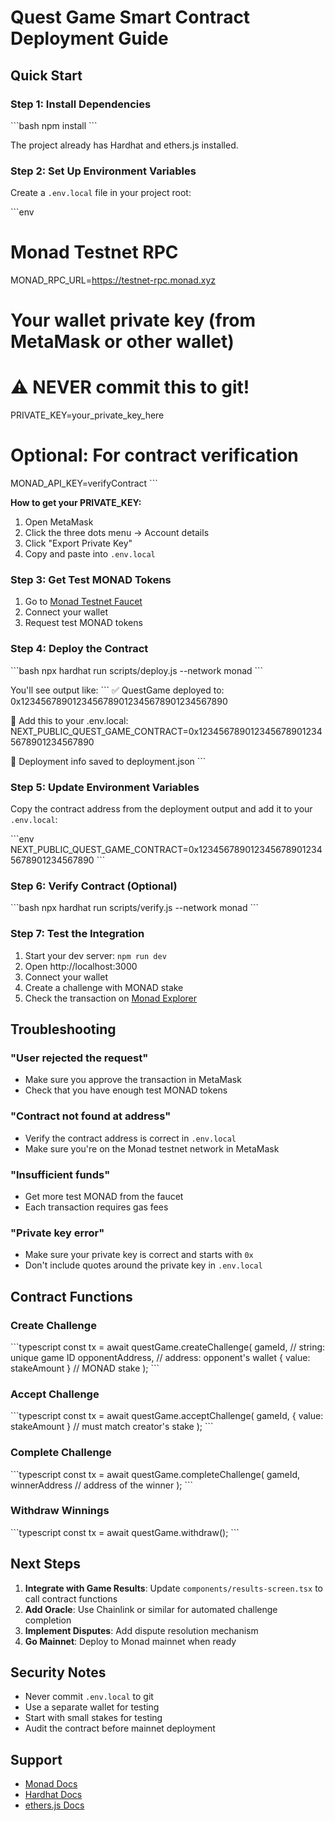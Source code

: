 # Quest Game Smart Contract Deployment Guide

## Quick Start

### Step 1: Install Dependencies
\`\`\`bash
npm install
\`\`\`

The project already has Hardhat and ethers.js installed.

### Step 2: Set Up Environment Variables

Create a `.env.local` file in your project root:

\`\`\`env
# Monad Testnet RPC
MONAD_RPC_URL=https://testnet-rpc.monad.xyz

# Your wallet private key (from MetaMask or other wallet)
# ⚠️ NEVER commit this to git!
PRIVATE_KEY=your_private_key_here

# Optional: For contract verification
MONAD_API_KEY=verifyContract
\`\`\`

**How to get your PRIVATE_KEY:**
1. Open MetaMask
2. Click the three dots menu → Account details
3. Click "Export Private Key"
4. Copy and paste into `.env.local`

### Step 3: Get Test MONAD Tokens

1. Go to [Monad Testnet Faucet](https://testnet-faucet.monad.xyz)
2. Connect your wallet
3. Request test MONAD tokens

### Step 4: Deploy the Contract

\`\`\`bash
npx hardhat run scripts/deploy.js --network monad
\`\`\`

You'll see output like:
\`\`\`
✅ QuestGame deployed to: 0x1234567890123456789012345678901234567890

📝 Add this to your .env.local:
NEXT_PUBLIC_QUEST_GAME_CONTRACT=0x1234567890123456789012345678901234567890

💾 Deployment info saved to deployment.json
\`\`\`

### Step 5: Update Environment Variables

Copy the contract address from the deployment output and add it to your `.env.local`:

\`\`\`env
NEXT_PUBLIC_QUEST_GAME_CONTRACT=0x1234567890123456789012345678901234567890
\`\`\`

### Step 6: Verify Contract (Optional)

\`\`\`bash
npx hardhat run scripts/verify.js --network monad
\`\`\`

### Step 7: Test the Integration

1. Start your dev server: `npm run dev`
2. Open http://localhost:3000
3. Connect your wallet
4. Create a challenge with MONAD stake
5. Check the transaction on [Monad Explorer](https://testnet-explorer.monad.xyz)

## Troubleshooting

### "User rejected the request"
- Make sure you approve the transaction in MetaMask
- Check that you have enough test MONAD tokens

### "Contract not found at address"
- Verify the contract address is correct in `.env.local`
- Make sure you're on the Monad testnet network in MetaMask

### "Insufficient funds"
- Get more test MONAD from the faucet
- Each transaction requires gas fees

### "Private key error"
- Make sure your private key is correct and starts with `0x`
- Don't include quotes around the private key in `.env.local`

## Contract Functions

### Create Challenge
\`\`\`typescript
const tx = await questGame.createChallenge(
  gameId,           // string: unique game ID
  opponentAddress,  // address: opponent's wallet
  { value: stakeAmount } // MONAD stake
);
\`\`\`

### Accept Challenge
\`\`\`typescript
const tx = await questGame.acceptChallenge(
  gameId,
  { value: stakeAmount } // must match creator's stake
);
\`\`\`

### Complete Challenge
\`\`\`typescript
const tx = await questGame.completeChallenge(
  gameId,
  winnerAddress // address of the winner
);
\`\`\`

### Withdraw Winnings
\`\`\`typescript
const tx = await questGame.withdraw();
\`\`\`

## Next Steps

1. **Integrate with Game Results**: Update `components/results-screen.tsx` to call contract functions
2. **Add Oracle**: Use Chainlink or similar for automated challenge completion
3. **Implement Disputes**: Add dispute resolution mechanism
4. **Go Mainnet**: Deploy to Monad mainnet when ready

## Security Notes

- Never commit `.env.local` to git
- Use a separate wallet for testing
- Start with small stakes for testing
- Audit the contract before mainnet deployment

## Support

- [Monad Docs](https://docs.monad.xyz)
- [Hardhat Docs](https://hardhat.org/docs)
- [ethers.js Docs](https://docs.ethers.org)
